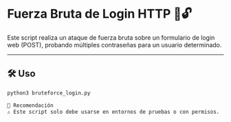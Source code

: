 # Fuerza Bruta de Login HTTP 🚪🔓

Este script realiza un ataque de fuerza bruta sobre un formulario de login web (POST), probando múltiples contraseñas para un usuario determinado.

---

## 🛠️ Uso

```bash
python3 bruteforce_login.py

🧪 Recomendación
⚠️ Este script solo debe usarse en entornos de pruebas o con permisos.